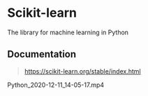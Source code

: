 # Scikit-learn
The library for machine learning in Python 

## Documentation
> https://scikit-learn.org/stable/index.html

Python_2020-12-11_14-05-17.mp4